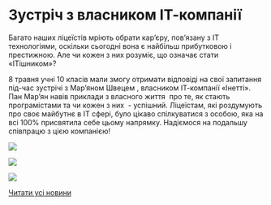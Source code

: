 # Зустріч з власником ІТ-компанії

Багато наших ліцеїстів мріють обрати кар’єру, пов’язану з ІТ технологіями, оскільки сьогодні вона є найбільш прибутковою і престижною. Але чи кожен з них розуміє, що означає стати «ІТішником»?

8 травня учні 10 класів мали змогу отримати відповіді на свої запитання під-час зустрічі з Мар’яном Швецем , власником ІТ-компанії «Інетті». Пан Мар’ян навів приклади з власного життя  про те, як стають програмістами та чи кожен з них  - успішний. Ліцеїстам, які роздумують про своє майбутнє в ІТ сфері, було цікаво спілкуватися з особою, яка на всі 100% присвятила себе цьому напрямку. Надіємося на подальшу співпрацю з цією компанією!


![](/images/blog/зустріч-з-власником-іт-компанії/32337068_1614009352051176_8850846953219555328_n.jpg)



![](/images/blog/зустріч-з-власником-іт-компанії/32530689_1614009335384511_3110465652779909120_n.jpg)



![](/images/blog/зустріч-з-власником-іт-компанії/32389757_1614009365384508_4634730674044010496_n.jpg)


[Читати усі новини](/news)

